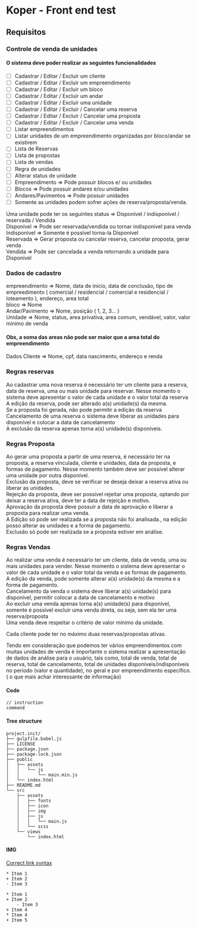
# Koper - Front end test

## Requisitos

### Controle de venda de unidades

#### O sistema deve poder realizar as seguintes funcionalidades

- [ ] Cadastrar / Editar / Excluir um cliente
- [ ] Cadastrar / Editar / Excluir um  empreendimento
- [ ] Cadastrar / Editar / Excluir um bloco
- [ ] Cadastrar / Editar / Excluir um andar
- [ ] Cadastrar / Editar / Excluir uma unidade
- [ ] Cadastrar / Editar / Excluir / Cancelar uma reserva
- [ ] Cadastrar / Editar / Excluir / Cancelar uma proposta
- [ ] Cadastrar / Editar / Excluir / Cancelar uma venda
- [ ] Listar empreendimentos
- [ ] Listar unidades de um empreendimento organizadas por bloco/andar se existirem
- [ ] Lista de Reservas
- [ ] Lista de propostas
- [ ] Lista de vendas
- [ ] Regra de unidades
- [ ] Alterar status de unidade
- [ ] Empreendimento => Pode possuir blocos e/ ou unidades
- [ ] Blocos => Pode possuir andares e/ou unidades
- [ ] Andares/Pavimentos => Pode possuir unidades
- [ ] Somente as unidades podem sofrer ações de reserva/proposta/venda.

Uma unidade pode ter os seguintes status => Disponível / indisponível / reservada / Vendida<br>
Disponível => Pode ser reservada/vendida ou tornar indisponível para venda<br>
Indisponível =>  Somente é possível torna-la Disponível<br>
Reservada => Gerar proposta ou cancelar reserva, cancelar proposta, gerar venda<br>
Vendida => Pode ser cancelada a venda retornando a unidade para Disponível<br>

### Dados de cadastro

empreendimento => Nome, data de inicio, data de conclusão,  tipo de empreedimento ( comercial / residencial / comercial e residencial / loteamento ), endereço, area total<br>
bloco => Nome<br>
Andar/Pavimento => Nome, posição ( 1, 2, 3... )<br>
Unidade => Nome, status, area privativa, area comum, vendável, valor, valor mínimo de venda<br>

#### Obs, a soma das areas não pode ser maior que a area total do empreendimento

Dados Cliente => Nome, cpf, data nascimento, endereço e renda

### Regras reservas

Ao cadastrar uma nova reserva é necessário ter um cliente para a reserva, data de reserva, uma ou mais unidade para reservar. Nesse momento o sistema deve apresentar o valor de cada unidade e o valor total da reserva<br>
A edição da reserva, pode ser alterado a(s) unidade(s) da mesma.<br>
Se a proposta foi gerada, não pode permitir a edição da reserva<br>
Cancelamento de uma reserva o sistema deve liberar as unidades para disponível e colocar a data de cancelamento<br>
A exclusão da reserva apenas torna a(s) unidade(s) disponíveis.<br>

### Regras Proposta

Ao gerar uma proposta a partir de uma reserva, é necessário ter na proposta, a reserva vinculada, cliente e unidades, data da proposta, e formas de pagamento. Nesse momento também deve ser possível alterar uma unidade por outra disponível.<br>
Exclusão da proposta, deve se verificar se deseja deixar a reserva ativa ou liberar as unidades.<br>
Rejeição da proposta, deve ser possível rejeitar uma proposta, optando por deixar a reserva ativa, deve ter a data de rejeição e motivo.<br>
Aprovação da proposta deve possuir a data de aprovação e liberar a proposta para realizar uma venda.<br>
A Edição só pode ser realizada se a proposta não foi analisada., na edição posso alterar as unidades e a forma de pagamento.<br>
Exclusão só pode ser realizada se a proposta estiver em análise.<br>

### Regras Vendas

Ao realizar uma venda é necessário ter um cliente, data de venda, uma ou mais unidades para vender. Nesse momento o sistema deve apresentar o valor de cada unidade e o valor total da venda e as formas de pagamento.<br>
A edição da venda, pode  somente alterar a(s) unidade(s) da mesma e a forma de pagamento.<br>
Cancelamento da venda o sistema deve liberar a(s) unidade(s) para disponível, permitir colocar a data de cancelamento e motivo<br>
Ao excluir uma venda apenas torna a(s) unidade(s) para disponível, somente é possível excluir uma venda direta, ou seja, sem ela ter uma reserva/proposta<br>
Uma venda deve respeitar o critério de valor mínimo da unidade.<br>

Cada cliente pode ter no máximo duas reservas/propostas ativas.<br>

Tendo em consideração que podemos ter vários empreendimentos com muitas unidades de venda é importante o sistema realizar a apresentação de dados de análise para o usuário, tais como, total de venda, total de reserva, total de cancelamento, total de unidades disponíveis/indisponíveis  no período (valor e quantidade), no geral e por empreendimento específico.( o que mais achar interessante de informação)

#### Code

    // instruction
    command

#### Tree structure

    project.init/
    ├── gulpfile.babel.js
    ├── LICENSE
    ├── package.json
    ├── package-lock.json
    ├── public
    │   ├── assets
    │   │   └── js
    │   │       └── main.min.js
    │   └── index.html
    ├── README.md
    └── src
        ├── assets
        │   ├── fonts
        │   ├── icon
        │   ├── img
        │   ├── js
        │   │   └── main.js
        │   └── scss
        └── views
            └── index.html

#### IMG

[Correct link syntax](http://www.example.com/)

    * Item 1
    + Item 2
    - Item 3

    * Item 1
    + Item 2
        - Item 3
    + Item 4
    * Item 4
    + Item 5
